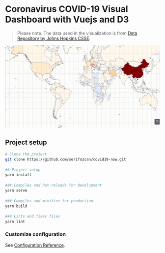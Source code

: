 # Coronavirus COVID-19 Visual Dashboard with Vuejs and D3
> Please note. The data used in the visualization is from [Data Repository by Johns Hopkins CSSE](https://github.com/CSSEGISandData/COVID-19).

![](https://github.com/serifozcan/covid19-now/raw/master/public/preview.png)

## Project setup
```bash
# Clone the project
git clone https://github.com/serifozcan/covid19-now.git

## Project setup
yarn install

### Compiles and hot-reloads for development
yarn serve

### Compiles and minifies for production
yarn build

### Lints and fixes files
yarn lint
```

### Customize configuration
See [Configuration Reference](https://cli.vuejs.org/config/).
